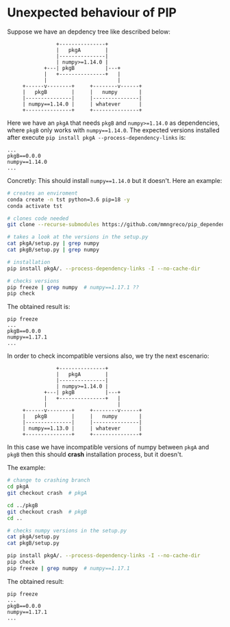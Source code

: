 # Unexpected behaviour of PIP

Suppose we have an depdency tree like described below:

```
                +---------------+
                |   pkgA        |
                |---------------|
                | numpy>=1.14.0 |
            +---| pkgB          |---+
            |   +---------------+   |
            |                       |
     +------v--------+     +--------v------+
     |   pkgB        |     |   numpy       |
     |---------------|     |---------------|
     | numpy==1.14.0 |     | whatever      |
     +---------------+     +---------------+
```

Here we have an `pkgA` that needs `pkgB` and `numpy>=1.14.0` as dependencies,
where `pkgB` only works with `numpy==1.14.0`. The expected versions installed
after execute `pip install pkgA --process-dependency-links` is:

```
...
pkgB==0.0.0
numpy==1.14.0
...
```

Concretly: This should install `numpy==1.14.0` but it doesn't. Here an example:

```bash
# creates an enviroment
conda create -n tst python=3.6 pip=18 -y
conda activate tst

# clones code needed
git clone --recurse-submodules https://github.com/mmngreco/pip_dependency_tree.git

# takes a look at the versions in the setup.py
cat pkgA/setup.py | grep numpy
cat pkgB/setup.py | grep numpy

# installation
pip install pkgA/. --process-dependency-links -I --no-cache-dir

# checks versions
pip freeze | grep numpy  # numpy==1.17.1 ??
pip check
```

The obtained result is:

```
pip freeze
...
pkgB==0.0.0
numpy==1.17.1
...
```

In order to check incompatible versions also, we try the next escenario:

```
                +---------------+
                |   pkgA        |
                |---------------|
                | numpy>=1.14.0 |
            +---| pkgB          |---+
            |   +---------------+   |
            |                       |
     +------v--------+     +--------v------+
     |   pkgB        |     |   numpy       |
     |---------------|     |---------------|
     | numpy==1.13.0 |     | whatever      |
     +---------------+     +---------------+
```

In this case we have incompatible versions of numpy between `pkgA` and `pkgB` then
this should **crash** installation process, but it doesn't.

The example:

```bash
# change to crashing branch
cd pkgA
git checkout crash  # pkgA

cd ../pkgB
git checkout crash  # pkgB
cd ..

# checks numpy versions in the setup.py
cat pkgA/setup.py
cat pkgB/setup.py

pip install pkgA/. --process-dependency-links -I --no-cache-dir
pip check
pip freeze | grep numpy  # numpy==1.17.1
```


The obtained result:

```
pip freeze
...
pkgB==0.0.0
numpy==1.17.1
...
```

